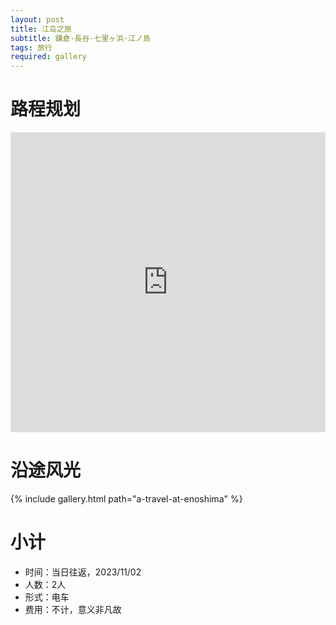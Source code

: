 ```yaml
---
layout: post
title: 江岛之旅
subtitle: 鎌倉·長谷·七里ヶ浜·江ノ島
tags: 旅行
required: gallery
---
```


# 路程规划

<iframe src="https://www.google.com/maps/embed?pb=!1m14!1m12!1m3!1d31167.65345247707!2d139.5053160880047!3d35.32224035388123!2m3!1f0!2f0!3f0!3m2!1i1024!2i768!4f13.1!5e0!3m2!1szh-CN!2sjp!4v1698996687461!5m2!1szh-CN!2sjp" width="100%" height="480" style="border:0;" loading="lazy"></iframe>

# 沿途风光

{% include gallery.html path="a-travel-at-enoshima" %}

# 小计

- 时间：当日往返，2023/11/02
- 人数：2人
- 形式：电车
- 费用：不计，意义非凡故
